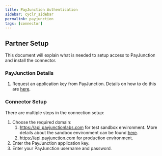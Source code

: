 ```yaml
---
title: PayJunction Authentication
sidebar: cyclr_sidebar
permalink: payjunction
tags: [connector]
---
```


## Partner Setup ##

This document will explain what is needed to setup access to PayJunction and install the connector.

### PayJunction Details ###

1. Request an application key from PayJunction. Details on how to do this are [here](https://developer.payjunction.com/hc/en-us/articles/216477387-Application-Keys).

### Connector Setup ###
There are multiple steps in the connection setup:
1. Choose the required domain:
    1. https://api.payjunctionlabs.com for test sandbox environment. More details about the sandbox environment can be found [here](https://developer.payjunction.com/hc/en-us/articles/216477397-Development-Sandbox).
    2. https://api.payjunction.com for production environment.
2. Enter the PayJunction application key.
3. Enter your PayJunction username and password. 
